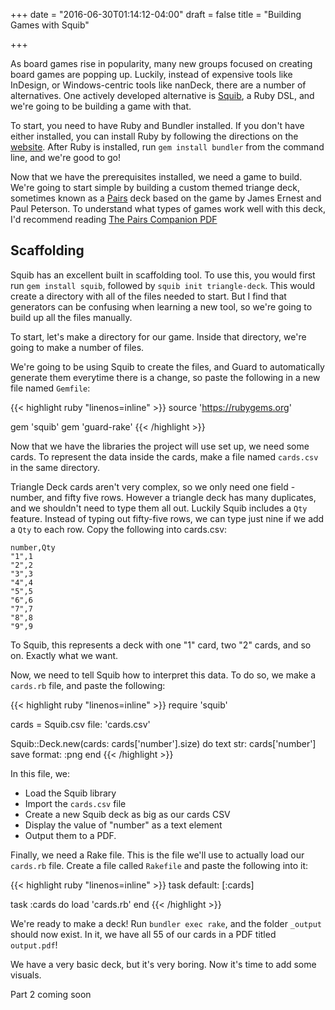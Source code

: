 +++
date = "2016-06-30T01:14:12-04:00"
draft = false
title = "Building Games with Squib"

+++

As board games rise in popularity, many new groups focused on creating board games are popping up. Luckily, instead of expensive tools like InDesign, or Windows-centric tools like nanDeck, there are a number of alternatives. One actively developed alternative is [Squib](http://squib.rocks), a Ruby DSL, and we're going to be building a game with that.

<!--more-->

To start, you need to have Ruby and Bundler installed. If you don't have either installed, you can install Ruby by following the directions on the [website](https://www.ruby-lang.org/en/downloads/). After Ruby is installed, run `gem install bundler` from the command line, and we're good to go! 

Now that we have the prerequisites installed, we need a game to build. We're going to start simple by building a custom themed triange deck, sometimes known as a [Pairs](http://cheapass.com/node/142) deck based on the game by James Ernest and Paul Peterson. To understand what types of games work well with this deck, I'd recommend reading [The Pairs Companion PDF](http://cheapass.com/sites/default/files/PairsCompanionBook.Scaffolding)

## Scaffolding

Squib has an excellent built in scaffolding tool. To use this, you would first run `gem install squib`, followed by `squib init triangle-deck`. This would create a directory with all of the files needed to start. But I find that generators can be confusing when learning a new tool, so we're going to build up all the files manually. 

To start, let's make a directory for our game. Inside that directory, we're going to make a number of files. 

We're going to be using Squib to create the files, and Guard to automatically generate them everytime there is a change, so paste the following in a new file named `Gemfile`:

{{< highlight ruby "linenos=inline" >}}
source 'https://rubygems.org'

gem 'squib'
gem 'guard-rake'
{{< /highlight >}}

Now that we have the libraries the project will use set up, we need some cards. To represent the data inside the cards, make a file named `cards.csv` in the same directory. 

Triangle Deck cards aren't very complex, so we only need one field - number, and fifty five rows. However a triangle deck has many duplicates, and we shouldn't need to type them all out. Luckily Squib includes a `Qty` feature. Instead of typing out fifty-five rows, we can type just nine if we add a `Qty` to each row. Copy the following into cards.csv:

```
number,Qty
"1",1
"2",2
"3",3
"4",4
"5",5
"6",6
"7",7
"8",8
"9",9
```

To Squib, this represents a deck with one "1" card, two "2" cards, and so on. Exactly what we want.

Now, we need to tell Squib how to interpret this data. To do so, we make a `cards.rb` file, and paste the following:


{{< highlight ruby "linenos=inline" >}}
require 'squib'

cards = Squib.csv file: 'cards.csv'

Squib::Deck.new(cards: cards['number'].size) do
  text str: cards['number'] 
  save format: :png
end
{{< /highlight >}}

In this file, we: 

* Load the Squib library
* Import the `cards.csv` file
* Create a new Squib deck as big as our cards CSV
* Display the value of "number" as a text element
* Output them to a PDF. 


Finally, we need a Rake file. This is the file we'll use to actually load our `cards.rb` file. Create a file called `Rakefile` and paste the following into it:

{{< highlight ruby "linenos=inline" >}}
task default: [:cards]

task :cards do
  load 'cards.rb'
end
{{< /highlight >}}

We're ready to make a deck! Run `bundler exec rake`, and the folder `_output` should now exist. In it, we have all 55 of our cards in a PDF titled `output.pdf`!

We have a very basic deck, but it's very boring. Now it's time to add some visuals.

Part 2 coming soon
